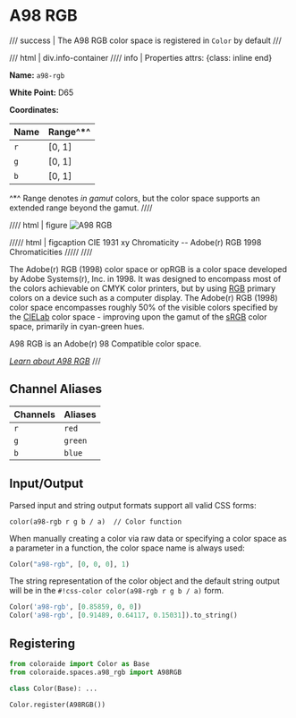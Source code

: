 # A98 RGB

/// success | The A98 RGB color space is registered in `Color` by default
///

/// html | div.info-container
//// info | Properties
    attrs: {class: inline end}

**Name:** `a98-rgb`

**White Point:** D65

**Coordinates:**

Name | Range^\*^
---- | -----
`r`  | [0, 1]
`g`  | [0, 1]
`b`  | [0, 1]

^\*^ Range denotes _in gamut_ colors, but the color space supports an extended range beyond the gamut.
////

//// html | figure
![A98 RGB](../images/a98-rgb.png)

///// html | figcaption
CIE 1931 xy Chromaticity -- Adobe(r) RGB 1998 Chromaticities
/////
////

The Adobe(r) RGB (1998) color space or opRGB is a color space developed by Adobe Systems(r), Inc. in 1998. It was
designed to encompass most of the colors achievable on CMYK color printers, but by using [RGB](./srgb.md) primary colors
on a device such as a computer display. The Adobe(r) RGB (1998) color space encompasses roughly 50% of the visible
colors specified by the [CIELab](./lab.md) color space - improving upon the gamut of the [sRGB](./srgb.md) color space,
primarily in cyan-green hues.

A98 RGB is an Adobe(r) 98 Compatible color space.

_[Learn about A98 RGB](https://en.wikipedia.org/wiki/Adobe_RGB_color_space)_
///

## Channel Aliases

Channels | Aliases
-------- | -------
`r`      | `red`
`g`      | `green`
`b`      | `blue`

## Input/Output

Parsed input and string output formats support all valid CSS forms:

```css-color
color(a98-rgb r g b / a)  // Color function
```

When manually creating a color via raw data or specifying a color space as a parameter in a function, the color
space name is always used:

```py
Color("a98-rgb", [0, 0, 0], 1)
```

The string representation of the color object and the default string output will be in the
`#!css-color color(a98-rgb r g b / a)` form.

```py play
Color('a98-rgb', [0.85859, 0, 0])
Color('a98-rgb', [0.91489, 0.64117, 0.15031]).to_string()
```

## Registering

```py
from coloraide import Color as Base
from coloraide.spaces.a98_rgb import A98RGB

class Color(Base): ...

Color.register(A98RGB())
```
